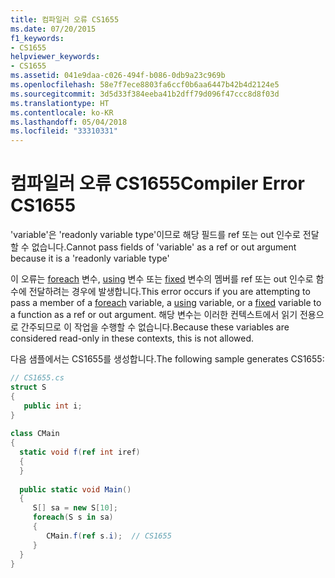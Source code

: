 ```yaml
---
title: 컴파일러 오류 CS1655
ms.date: 07/20/2015
f1_keywords:
- CS1655
helpviewer_keywords:
- CS1655
ms.assetid: 041e9daa-c026-494f-b086-0db9a23c969b
ms.openlocfilehash: 58e7f7ece8803fa6ccf0b6aa6447b42b4d2124e5
ms.sourcegitcommit: 3d5d33f384eeba41b2dff79d096f47ccc8d8f03d
ms.translationtype: HT
ms.contentlocale: ko-KR
ms.lasthandoff: 05/04/2018
ms.locfileid: "33310331"
---
```

# <a name="compiler-error-cs1655"></a><span data-ttu-id="81443-102">컴파일러 오류 CS1655</span><span class="sxs-lookup"><span data-stu-id="81443-102">Compiler Error CS1655</span></span>
<span data-ttu-id="81443-103">'variable'은 'readonly variable type'이므로 해당 필드를 ref 또는 out 인수로 전달할 수 없습니다.</span><span class="sxs-lookup"><span data-stu-id="81443-103">Cannot pass fields of 'variable' as a ref or out argument because it is a 'readonly variable type'</span></span>  
  
 <span data-ttu-id="81443-104">이 오류는 [foreach](../../csharp/language-reference/keywords/foreach-in.md) 변수, [using](../../csharp/language-reference/keywords/using-statement.md) 변수 또는 [fixed](../../csharp/language-reference/keywords/fixed-statement.md) 변수의 멤버를 ref 또는 out 인수로 함수에 전달하려는 경우에 발생합니다.</span><span class="sxs-lookup"><span data-stu-id="81443-104">This error occurs if you are attempting to pass a member of a [foreach](../../csharp/language-reference/keywords/foreach-in.md) variable, a [using](../../csharp/language-reference/keywords/using-statement.md) variable, or a [fixed](../../csharp/language-reference/keywords/fixed-statement.md) variable to a function as a ref or out argument.</span></span> <span data-ttu-id="81443-105">해당 변수는 이러한 컨텍스트에서 읽기 전용으로 간주되므로 이 작업을 수행할 수 없습니다.</span><span class="sxs-lookup"><span data-stu-id="81443-105">Because these variables are considered read-only in these contexts, this is not allowed.</span></span>  
  
 <span data-ttu-id="81443-106">다음 샘플에서는 CS1655를 생성합니다.</span><span class="sxs-lookup"><span data-stu-id="81443-106">The following sample generates CS1655:</span></span>  
  
```csharp  
// CS1655.cs  
struct S   
{  
   public int i;  
}  
  
class CMain  
{  
  static void f(ref int iref)  
  {  
  }  
  
  public static void Main()  
  {  
     S[] sa = new S[10];  
     foreach(S s in sa)  
     {  
        CMain.f(ref s.i);  // CS1655  
     }  
  }  
}  
```
